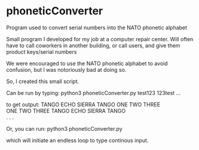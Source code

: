 # phoneticConverter
Program used to convert serial numbers into the NATO phonetic alphabet

Small program I developed for my job at a computer repair center.
Will often have to call coworkers in another building, or call users, and give them product keys/serial numbers

We were encouraged to use the NATO phonetic alphabet to avoid confusion, but I was notoriously bad at doing so.

So, I created this small script.

Can be run by typing:
  python3 phoneticConverter.py test123 123test ...
  
to get output:
  TANGO  ECHO  SIERRA  TANGO  ONE  TWO  THREE  
  ONE  TWO  THREE  TANGO  ECHO  SIERRA  TANGO  
  .  .  .  

Or, you can run:
  python3 phoneticConverter.py
  
which will initiate an endless loop to type continous input.
  

